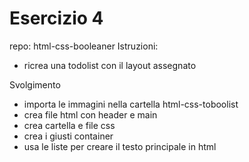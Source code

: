 Esercizio 4
===
repo: html-css-booleaner
Istruzioni:
- ricrea una todolist con il layout assegnato

Svolgimento 
- importa le immagini nella cartella html-css-toboolist
- crea file html con header e main
- crea cartella e file css
- crea i giusti container
- usa le liste per creare il testo principale in html